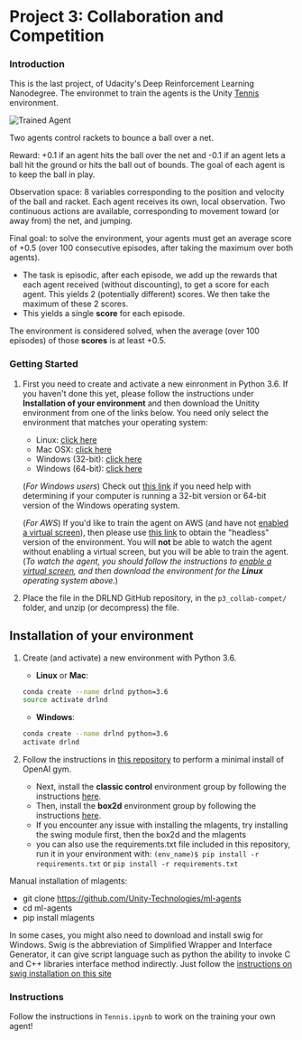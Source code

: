 [//]: # (Image References)

[image1]: https://user-images.githubusercontent.com/10624937/42135623-e770e354-7d12-11e8-998d-29fc74429ca2.gif "Trained Agent"



# Project 3: Collaboration and Competition

### Introduction

This is the last project, of Udacity's Deep Reinforcement Learning Nanodegree. The environmet to train the agents is the Unity [Tennis](https://github.com/Unity-Technologies/ml-agents/blob/master/docs/Learning-Environment-Examples.md#tennis) environment.

![Trained Agent][image1]

Two agents control rackets to bounce a ball over a net. 

Reward: +0.1 if an agent hits the ball over the net and -0.1 if an agent lets a ball hit the ground or hits the ball out of bounds. The goal of each agent is to keep the ball in play.

Observation space: 8 variables corresponding to the position and velocity of the ball and racket. Each agent receives its own, local observation.  Two continuous actions are available, corresponding to movement toward (or away from) the net, and jumping. 

Final goal: to solve the environment, your agents must get an average score of +0.5 (over 100 consecutive episodes, after taking the maximum over both agents). 
- The task is episodic, after each episode, we add up the rewards that each agent received (without discounting), to get a score for each agent. This yields 2 (potentially different) scores. We then take the maximum of these 2 scores.
- This yields a single **score** for each episode.

The environment is considered solved, when the average (over 100 episodes) of those **scores** is at least +0.5.

### Getting Started

1. First you need to create and activate a new einronment in Python 3.6. If you haven't done this yet, please follow the instructions under **Installation of your environment** and then download the Unitity environment from one of the links below.  You need only select the environment that matches your operating system:
    - Linux: [click here](https://s3-us-west-1.amazonaws.com/udacity-drlnd/P3/Tennis/Tennis_Linux.zip)
    - Mac OSX: [click here](https://s3-us-west-1.amazonaws.com/udacity-drlnd/P3/Tennis/Tennis.app.zip)
    - Windows (32-bit): [click here](https://s3-us-west-1.amazonaws.com/udacity-drlnd/P3/Tennis/Tennis_Windows_x86.zip)
    - Windows (64-bit): [click here](https://s3-us-west-1.amazonaws.com/udacity-drlnd/P3/Tennis/Tennis_Windows_x86_64.zip)
    
    (_For Windows users_) Check out [this link](https://support.microsoft.com/en-us/help/827218/how-to-determine-whether-a-computer-is-running-a-32-bit-version-or-64) if you need help with determining if your computer is running a 32-bit version or 64-bit version of the Windows operating system.

    (_For AWS_) If you'd like to train the agent on AWS (and have not [enabled a virtual screen](https://github.com/Unity-Technologies/ml-agents/blob/master/docs/Training-on-Amazon-Web-Service.md)), then please use [this link](https://s3-us-west-1.amazonaws.com/udacity-drlnd/P3/Tennis/Tennis_Linux_NoVis.zip) to obtain the "headless" version of the environment.  You will **not** be able to watch the agent without enabling a virtual screen, but you will be able to train the agent.  (_To watch the agent, you should follow the instructions to [enable a virtual screen](https://github.com/Unity-Technologies/ml-agents/blob/master/docs/Training-on-Amazon-Web-Service.md), and then download the environment for the **Linux** operating system above._)

2. Place the file in the DRLND GitHub repository, in the `p3_collab-compet/` folder, and unzip (or decompress) the file. 


## Installation of your environment

1. Create (and activate) a new environment with Python 3.6.

    - __Linux__ or __Mac__: 
    ```bash
    conda create --name drlnd python=3.6
    source activate drlnd
    ```
    - __Windows__: 
    ```bash
    conda create --name drlnd python=3.6 
    activate drlnd
    ```
    
2. Follow the instructions in [this repository](https://github.com/openai/gym) to perform a minimal install of OpenAI gym.  
    - Next, install the **classic control** environment group by following the instructions [here](https://github.com/openai/gym#classic-control).
    - Then, install the **box2d** environment group by following the instructions [here](https://github.com/openai/gym#box2d).
    - If you encounter any issue with installing the mlagents, try installing the swing module first, then the box2d and the mlagents
    - you can also use the requirements.txt file included in this repository, run it in your environment with:
    ```(env_name)$ pip install -r requirements.txt```
  or 
    ```pip install -r requirements.txt```
    
 Manual installation of mlagents:
   - git clone https://github.com/Unity-Technologies/ml-agents
   - cd ml-agents
   - pip install mlagents
   
In some cases, you might also need to download and install swig for Windows. Swig is the abbreviation of Simplified Wrapper and Interface Generator, it can give script language such as python the ability to invoke C and C++ libraries interface method indirectly. Just follow the [instructions on swig installation on this site](https://www.dev2qa.com/how-to-install-swig-on-macos-linux-and-windows/)



### Instructions

Follow the instructions in `Tennis.ipynb` to work on the training your own agent!  


